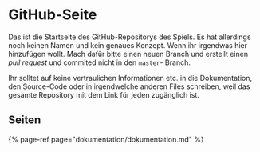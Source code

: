 # GitHub-Seite

Das ist die Startseite des GitHub-Repositorys des Spiels. Es hat allerdings noch keinen Namen und kein genaues Konzept. Wenn ihr irgendwas hier hinzufügen wollt. Mach dafür bitte einen neuen Branch und erstellt einen _pull request_ und commited nicht in den `master`- Branch.

Ihr solltet auf keine vertraulichen Informationen etc. in die Dokumentation, den Source-Code oder in irgendwelche anderen Files schreiben, weil das gesamte Repository mit dem Link für jeden zugänglich ist.

## Seiten

{% page-ref page="dokumentation/dokumentation.md" %}




